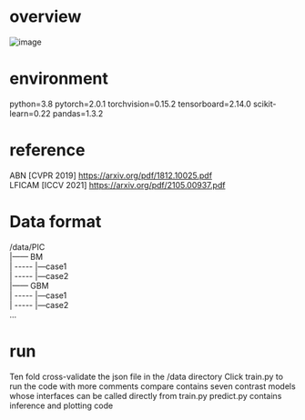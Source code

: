 # overview

![image](https://github.com/MTVLab/ConvNext_CAM/blob/main/CAM.png)

# environment
python=3.8 pytorch=2.0.1 torchvision=0.15.2 tensorboard=2.14.0 scikit-learn=0.22 pandas=1.3.2

# reference
ABN [CVPR 2019] https://arxiv.org/pdf/1812.10025.pdf  
LFICAM [ICCV 2021] https://arxiv.org/pdf/2105.00937.pdf  

# Data format 
/data/PIC  
|—— BM  
|   ----- |—case1   
|   ----- |—case2  
|—— GBM  
|   ----- |—case1  
|   ----- |—case2  
...  


# run
Ten fold cross-validate the json file in the /data directory
Click train.py to run the code with more comments
compare contains seven contrast models whose interfaces can be called directly from train.py
predict.py contains inference and plotting code
  

